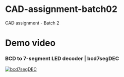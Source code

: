 # CAD-assignment-batch02
 CAD assignment - Batch 2

# Demo video
### BCD to 7-segment LED decoder | bcd7segDEC

[![bcd7segDEC](https://user-images.githubusercontent.com/68864109/163825692-a20e1085-92f9-4e2d-b4a2-57f2e1c7e6f0.png)](https://youtu.be/X0EPv9U2rVo)


